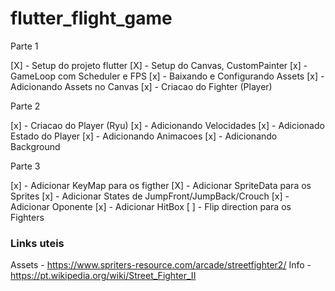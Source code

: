 # flutter_flight_game

Parte 1

[X] - Setup do projeto flutter
[X] - Setup do Canvas, CustomPainter
[x] - GameLoop com Scheduler e FPS
[x] - Baixando e Configurando Assets
[x] - Adicionando Assets no Canvas
[x] - Criacao do Fighter (Player)

Parte 2

[x] - Criacao do Player (Ryu)
[x] - Adicionando Velocidades
[x] - Adicionado Estado do Player
[x] - Adicionando Animacoes
[x] - Adicionando Background

Parte 3

[x] - Adicionar KeyMap para os figther
[X] - Adicionar SpriteData para os Sprites
[x] - Adicionar States de JumpFront/JumpBack/Crouch
[x] - Adicionar Oponente
[x] - Adicionar HitBox
[ ] - Flip direction para os Fighters

### Links uteis

Assets - https://www.spriters-resource.com/arcade/streetfighter2/
Info - https://pt.wikipedia.org/wiki/Street_Fighter_II
